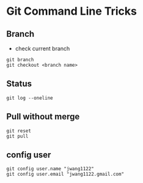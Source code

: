 <h1>Git Command Line Tricks</h1>

## Branch

* check current branch

```dos
git branch
git checkout <branch name>
```

## Status

```dos
git log --oneline
```

## Pull without merge

```dos
git reset
git pull
```

## config user

```dos
git config user.name "jwang1122"
git config user.email "jwang1122.gmail.com"
```